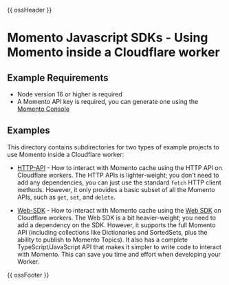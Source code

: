 {{ ossHeader }}

# Momento Javascript SDKs - Using Momento inside a Cloudflare worker

## Example Requirements

- Node version 16 or higher is required
- A Momento API key is required, you can generate one using the [Momento Console](https://console.gomomento.com)

## Examples

This directory contains subdirectories for two types of example projects to use Momento inside a Cloudflare worker:

- [HTTP-API](./http-api) - How to interact with Momento cache using the HTTP API on Cloudflare workers. The HTTP APIs is lighter-weight; you don't need to add any dependencies, you can just use the standard `fetch` HTTP
  client methods. However, it only provides a basic subset of all the Momento APIs, such as `get`, `set`, and `delete`.

- [Web-SDK](./web-sdk) - How to interact with Momento cache using the [Web SDK](https://github.com/momentohq/client-sdk-javascript/blob/main/packages/client-sdk-web/README.md) on Cloudflare workers. The Web SDK is a bit heavier-weight; you need to add a dependency on the SDK. However, it supports the full Momento API (including collections like Dictionaries and SortedSets, plus the ability to publish to Momento Topics). It also has a complete TypeScript/JavaScript API that makes it simpler to write code to interact with Momento. This can save you time and effort when developing your Worker.

{{ ossFooter }}
